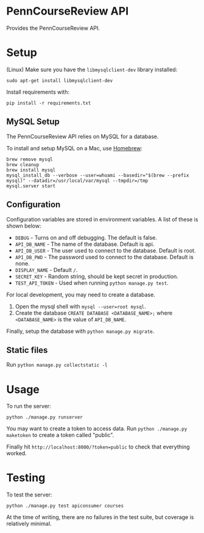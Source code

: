 
# PennCourseReview API

Provides the PennCourseReview API.

# Setup

(Linux) Make sure you have the `libmysqlclient-dev` library installed:

```
sudo apt-get install libmysqlclient-dev
```

Install requirements with:

```
pip install -r requirements.txt
```

## MySQL Setup

The PennCourseReview API relies on MySQL for a database.

To install and setup MySQL on a Mac, use [Homebrew][1]:

```
brew remove mysql
brew cleanup
brew install mysql
mysql_install_db --verbose --user=whoami --basedir="$(brew --prefix mysql)" --datadir=/usr/local/var/mysql --tmpdir=/tmp
mysql.server start
```

## Configuration

Configuration variables are stored in environment variables. A list of these is shown below:

- `DEBUG` - Turns on and off debugging. The default is false.
- `API_DB_NAME` - The name of the database. Default is api.
- `API_DB_USER` - The user used to connect to the database. Default is root.
- `API_DB_PWD` - The password used to connect to the database. Default is none.
- `DISPLAY_NAME` - Default `/`.
- `SECRET_KEY` - Random string, should be kept secret in production.
- `TEST_API_TOKEN` - Used when running `python manage.py test`.

For local development, you may need to create a database.

1. Open the mysql shell with `mysql --user=root mysql`.
2. Create the database `CREATE DATABASE <DATABASE_NAME>;` where `<DATABASE_NAME>` is the value of `API_DB_NAME`.

Finally, setup the database with `python manage.py migrate`.

## Static files

Run `python manage.py collectstatic -l`

# Usage

To run the server:

```
python ./manage.py runserver
```

You may want to create a token to access data. Run `python ./manage.py maketoken` to create a token called "public".

Finally hit `http://localhost:8000/?token=public` to check that everything worked.

[1]: http://brew.sh/

# Testing

To test the server:

```
python ./manage.py test apiconsumer courses
```

At the time of writing, there are no failures in the test suite, but coverage is
relatively minimal.
